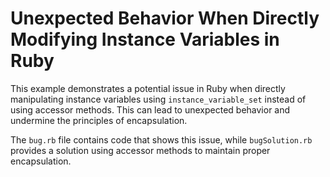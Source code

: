# Unexpected Behavior When Directly Modifying Instance Variables in Ruby

This example demonstrates a potential issue in Ruby when directly manipulating instance variables using `instance_variable_set` instead of using accessor methods. This can lead to unexpected behavior and undermine the principles of encapsulation. 

The `bug.rb` file contains code that shows this issue, while `bugSolution.rb` provides a solution using accessor methods to maintain proper encapsulation.